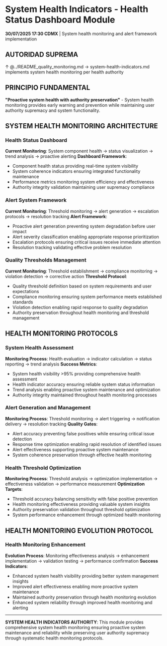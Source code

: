 # System Health Indicators - Health Status Dashboard Module

**30/07/2025 17:30 CDMX** | System health monitoring and alert framework implementation

## AUTORIDAD SUPREMA
↑ @../README_quality_monitoring.md → system-health-indicators.md implements system health monitoring per health authority

## PRINCIPIO FUNDAMENTAL
**"Proactive system health with authority preservation"** - System health monitoring provides early warning and prevention while maintaining user authority supremacy and system functionality.

## SYSTEM HEALTH MONITORING ARCHITECTURE

### **Health Status Dashboard**
**Current Monitoring**: System component health → status visualization → trend analysis → proactive alerting
**Dashboard Framework**:
- Component health status providing real-time system visibility
- System coherence indicators ensuring integrated functionality maintenance
- Performance metrics monitoring system efficiency and effectiveness
- Authority integrity validation maintaining user supremacy compliance

### **Alert System Framework**
**Current Monitoring**: Threshold monitoring → alert generation → escalation protocols → resolution tracking
**Alert Framework**:
- Proactive alert generation preventing system degradation before user impact
- Alert severity classification enabling appropriate response prioritization
- Escalation protocols ensuring critical issues receive immediate attention
- Resolution tracking validating effective problem resolution

### **Quality Thresholds Management**
**Current Monitoring**: Threshold establishment → compliance monitoring → violation detection → corrective action
**Threshold Protocol**:
- Quality threshold definition based on system requirements and user expectations
- Compliance monitoring ensuring system performance meets established standards
- Violation detection enabling rapid response to quality degradation
- Authority preservation throughout health monitoring and threshold management

## HEALTH MONITORING PROTOCOLS

### **System Health Assessment**
**Monitoring Process**: Health evaluation → indicator calculation → status reporting → trend analysis
**Success Metrics**:
- System health visibility >95% providing comprehensive health assessment
- Health indicator accuracy ensuring reliable system status information
- Trend analysis enabling proactive system maintenance and optimization
- Authority integrity maintained throughout health monitoring processes

### **Alert Generation and Management**
**Monitoring Process**: Threshold monitoring → alert triggering → notification delivery → resolution tracking
**Quality Gates**:
- Alert accuracy preventing false positives while ensuring critical issue detection
- Response time optimization enabling rapid resolution of identified issues
- Alert effectiveness supporting proactive system maintenance
- System coherence preservation through effective health monitoring

### **Health Threshold Optimization**
**Monitoring Process**: Threshold analysis → optimization implementation → effectiveness validation → performance measurement
**Optimization Targets**:
- Threshold accuracy balancing sensitivity with false positive prevention
- Health monitoring effectiveness providing valuable system insights
- Authority preservation validation throughout threshold optimization
- System performance enhancement through optimized health monitoring

## HEALTH MONITORING EVOLUTION PROTOCOL

### **Health Monitoring Enhancement**
**Evolution Process**: Monitoring effectiveness analysis → enhancement implementation → validation testing → performance confirmation
**Success Indicators**:
- Enhanced system health visibility providing better system management insights
- Improved alert effectiveness enabling more proactive system maintenance
- Maintained authority preservation through health monitoring evolution
- Enhanced system reliability through improved health monitoring and alerting

---

**SYSTEM HEALTH INDICATORS AUTHORITY**: This module provides comprehensive system health monitoring ensuring proactive system maintenance and reliability while preserving user authority supremacy through systematic health monitoring protocols.